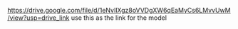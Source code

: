 https://drive.google.com/file/d/1eNvIlXgz8oVVDgXW6qEaMyCs6LMvvUwM/view?usp=drive_link
use this as the link for the model
